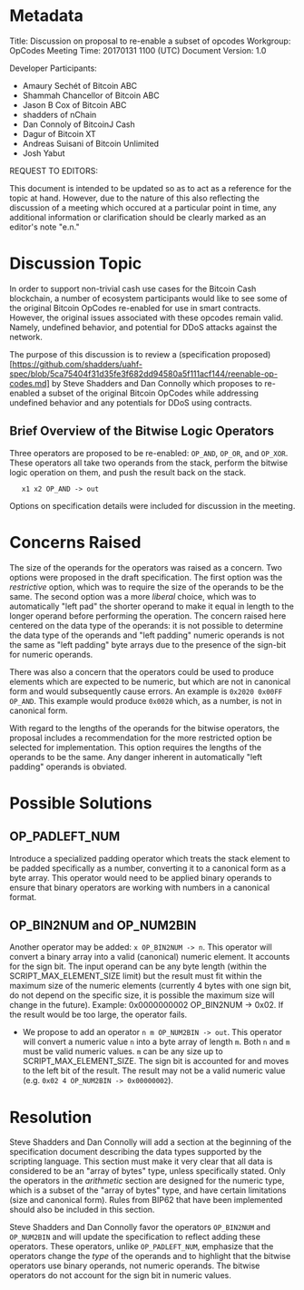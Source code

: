 # Metadata

Title:            Discussion on proposal to re-enable a subset of opcodes
Workgroup:        OpCodes
Meeting Time:     20170131 1100 (UTC)
Document Version: 1.0

Developer Participants:
 * Amaury Sechét of Bitcoin ABC
 * Shammah Chancellor of Bitcoin ABC
 * Jason B Cox of Bitcoin ABC
 * shadders of nChain
 * Dan Connoly of BitcoinJ Cash
 * Dagur of Bitcoin XT
 * Andreas Suisani of Bitcoin Unlimited
 * Josh Yabut

REQUEST TO EDITORS:

This document is intended to be updated so as to act as a reference for the topic at hand.  However, due to the nature of this also reflecting the discussion of a meeting which occured at a particular point in time, any additional information or clarification should be clearly marked as an editor's note "e.n." 

# Discussion Topic

In order to support non-trivial cash use cases for the Bitcoin Cash blockchain, a number of ecosystem participants would like to see some of the original Bitcoin OpCodes re-enabled for use in smart contracts.  However, the original issues associated with these opcodes remain valid.  Namely, undefined behavior, and potential for DDoS attacks against the network.

The purpose of this discussion is to review a (specification proposed)[https://github.com/shadders/uahf-spec/blob/5ca75404f31d35fe3f682dd94580a5f111acf144/reenable-op-codes.md] by Steve Shadders and Dan Connolly which proposes to re-enabled a subset of the original Bitcoin OpCodes while addressing undefined behavior and any potentials for DDoS using contracts.

## Brief Overview of the Bitwise Logic Operators

Three operators are proposed to be re-enabled: `OP_AND`, `OP_OR`, and `OP_XOR`. These operators all take two operands from the stack, perform the bitwise logic operation on them, and push the result back on the stack.

```
   x1 x2 OP_AND -> out
```

Options on specification details were included for discussion in the meeting.

# Concerns Raised

The size of the operands for the operators was raised as a concern. Two options were proposed in the draft specification. The first option was the *restrictive* option, which was to require the size of the operands to be the same. The second option was a more *liberal* choice, which was to automatically "left pad" the shorter operand to make it equal in length to the longer operand before performing the operation. The concern raised here centered on the data type of the operands: it is not possible to determine the data type of the operands and "left padding" numeric operands is not the same as "left padding" byte arrays due to the presence of the sign-bit for numeric operands.

There was also a concern that the operators could be used to produce elements which are expected to be numeric, but which are not in canonical form and would subsequently cause errors. An example is `0x2020 0x00FF OP_AND`. This example would produce `0x0020` which, as a number, is not in canonical form.

With regard to the lengths of the operands for the bitwise operators, the proposal includes a recommendation for the more restricted option be selected for implementation. This option requires the lengths of the operands to be the same. Any danger inherent in automatically "left padding" operands is obviated.

# Possible Solutions

## OP_PADLEFT_NUM

Introduce a specialized padding operator which treats the stack element to be padded specifically as a number, converting it to a canonical form as a byte array.  This operator would need to be applied binary operands to ensure that binary operators are working with numbers in a canonical format.

## OP_BIN2NUM and OP_NUM2BIN

Another operator may be added: `x OP_BIN2NUM -> n`. This operator will convert a binary array into a valid (canonical) numeric element. It accounts for the sign bit. The input operand can be any byte length (within the SCRIPT_MAX_ELEMENT_SIZE limit) but the result must fit within the maximum size of the numeric elements (currently 4 bytes with one sign bit, do not depend on the specific size, it is possible the maximum size will change in the future). Example: 0x0000000002 OP_BIN2NUM -> 0x02. If the result would be too large, the operator fails.

* We propose to add an operator `n m OP_NUM2BIN -> out`. This operator will convert a numeric value `n` into a byte array of length `m`. Both `n` and `m` must be valid numeric values. `m` can be any size up to SCRIPT_MAX_ELEMENT_SIZE. The sign bit is accounted for and moves to the left bit of the result. The result may not be a valid numeric value (e.g. `0x02 4 OP_NUM2BIN -> 0x00000002`).

# Resolution

Steve Shadders and Dan Connolly will add a section at the beginning of the specification document describing the data types supported by the scripting language. This section must make it very clear that all data is considered to be an "array of bytes" type, unless specifically stated. Only the operators in the *arithmetic* section are designed for the numeric type, which is a subset of the "array of bytes" type, and have certain limitations (size and canonical form). Rules from BIP62 that have been implemented should also be included in this section.

Steve Shadders and Dan Connolly favor the operators `OP_BIN2NUM` and `OP_NUM2BIN` and will update the specification to reflect adding these operators.  These operators, unlike `OP_PADLEFT_NUM`, emphasize that the operators change the *type* of the operands and to highlight that the bitwise operators use binary operands, not numeric operands. The bitwise operators do not account for the sign bit in numeric values.

